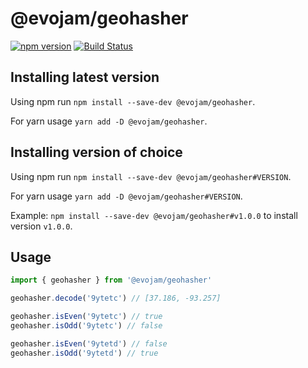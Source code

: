 # @evojam/geohasher
[![npm version](https://badge.fury.io/js/%40evojam%2Fgeohasher.svg)](https://badge.fury.io/js/%40evojam%2Fgeohasher)
[![Build Status](https://travis-ci.org/evojam/geohasher.svg?branch=master)](https://travis-ci.org/evojam/geohasher)

## Installing latest version

Using npm run `npm install --save-dev @evojam/geohasher`.

For yarn usage `yarn add -D @evojam/geohasher`.

## Installing version of choice

Using npm run `npm install --save-dev @evojam/geohasher#VERSION`.

For yarn usage `yarn add -D @evojam/geohasher#VERSION`.

Example: `npm install --save-dev @evojam/geohasher#v1.0.0` to install version `v1.0.0`.

## Usage

```typescript
import { geohasher } from '@evojam/geohasher'

geohasher.decode('9ytetc') // [37.186, -93.257]

geohasher.isEven('9ytetc') // true
geohasher.isOdd('9ytetc') // false

geohasher.isEven('9ytetd') // false
geohasher.isOdd('9ytetd') // true
```
